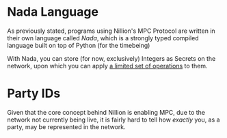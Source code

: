 # Nada Language

As previously stated, programs using Nillion's MPC Protocol are written in their own language called _Nada_, which is a strongly typed compiled language built on top of Python (for the timebeing)

With Nada, you can store (for now, exclusively) Integers as Secrets on the network, upon which you can apply [a limited set of operations](https://docs.nillion.com/nada-lang-operators) to them.

# Party IDs

Given that the core concept behind Nillion is enabling MPC, due to the network not currently being live, it is fairly hard to tell how _exactly_ you, as a party, may be represented in the network.
